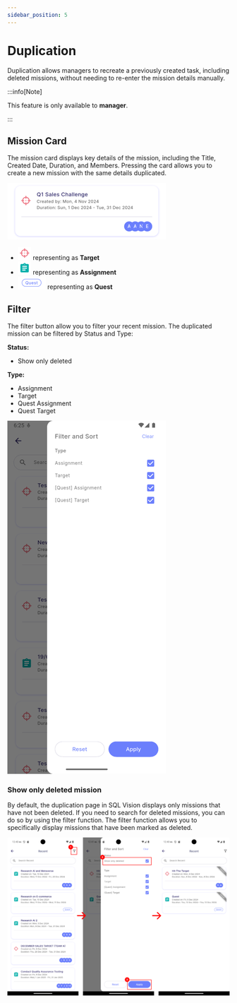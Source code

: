 ```yaml
---
sidebar_position: 5
---
```


# Duplication

Duplication allows managers to recreate a previously created task, including deleted missions, without needing to re-enter the mission details manually.

:::info[Note]

This feature is only available to **manager**.

:::

## Mission Card

The mission card displays key details of the mission, including the Title, Created Date, Duration, and Members. Pressing the card allows you to create a new mission with the same details duplicated.

![duplication mission card](../../../../../static/img/integration/vision/mi_creation/d-3.png)

- ![target](../../../../../static/img/integration/vision/mi_creation/d-3-target.png) representing as **Target**
- ![assignment](../../../../../static/img/integration/vision/mi_creation/d-3-assignment.png) representing as **Assignment**
- ![quest](../../../../../static/img/integration/vision/mi_creation/d-3-quest.png) representing as **Quest**

## Filter

The filter button allow you to filter your recent mission. The duplicated mission can be filtered by Status and Type:

**Status:**
- Show only deleted

**Type:**
- Assignment 
- Target  
- Quest Assignment 
- Quest Target  

![duplication filter](../../../../../static/img/integration/vision/mi_creation/d-2.png)

### Show only deleted mission

By default, the duplication page in SQL Vision displays only missions that have not been deleted. If you need to search for deleted missions, you can do so by using the filter function. The filter function allows you to specifically display missions that have been marked as deleted.

![duplication show only deleted](../../../../../static/img/integration/vision/mi_creation/d-2.1.png)